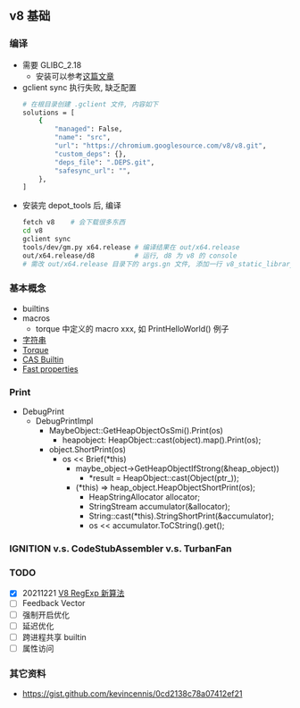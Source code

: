 ## v8 基础

### 编译
* 需要 GLIBC_2.18
    * 安装可以参考[这篇文章](https://blog.csdn.net/qq_39295044/article/details/86685789)
* gclient sync 执行失败, 缺乏配置
    ```bash
    # 在根目录创建 .gclient 文件, 内容如下
    solutions = [
        {
            "managed": False,
            "name": "src",
            "url": "https://chromium.googlesource.com/v8/v8.git",
            "custom_deps": {},
            "deps_file": ".DEPS.git",
            "safesync_url": "",
        },
    ]
    ```
* 安装完 depot_tools 后, 编译
    ```bash
    fetch v8    # 会下载很多东西
    cd v8
    gclient sync
    tools/dev/gm.py x64.release # 编译结果在 out/x64.release
    out/x64.release/d8          # 运行, d8 为 v8 的 console
    # 需改 out/x64.release 目录下的 args.gn 文件, 添加一行 v8_static_library = true 可以编译 .a
    ```

### 基本概念
* builtins
* macros
    * torque 中定义的 macro xxx, 如 PrintHelloWorld() 例子
* [字符串](string.md)
* [Torque](torque.md)
* [CAS Builtin](CSA_builtins.md)
* [Fast properties](Fast_properties_in_V8.md)

### Print
* DebugPrint
    * DebugPrintImpl
        * MaybeObject::GetHeapObjectOsSmi().Print(os)
            * heapobject: HeapObject::cast(object).map().Print(os);
        * object.ShortPrint(os)
            * os << Brief(*this)
                * maybe_object->GetHeapObjectIfStrong(&heap_object))
                    * *result = HeapObject::cast(Object(ptr_));
                * (*this) => heap_object.HeapObjectShortPrint(os);
                    * HeapStringAllocator allocator;
                    * StringStream accumulator(&allocator);
                    * String::cast(*this).StringShortPrint(&accumulator);
                    * os << accumulator.ToCString().get();


### IGNITION v.s. CodeStubAssembler v.s. TurbanFan

### TODO
- [x] 20211221 [V8 RegExp 新算法](./RegExp.md)
- [ ] Feedback Vector
- [ ] 强制开启优化
- [ ] 延迟优化
- [ ] 跨进程共享 builtin
- [ ] 属性访问

### 其它资料
* https://gist.github.com/kevincennis/0cd2138c78a07412ef21
